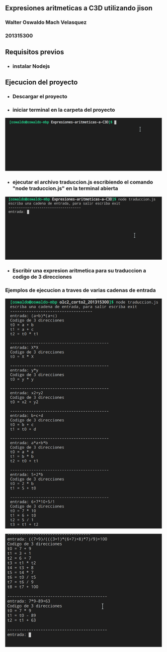 ## Expresiones aritmeticas a C3D utilizando jison
### Walter Oswaldo Mach Velasquez
### 201315300




## Requisitos previos
* ### instalar Nodejs 


## Ejecucion del  proyecto 
* ### Descargar el  proyecto
* ### iniciar terminal  en la carpeta del proyecto

![Ejecucion](./img/principal.png )

* ### ejecutar el archivo traduccion.js escribiendo el comando "node traduccion.js" en la terminal abierta

![Comando](./img/comando.png )
* ### Escribir una expresion aritmetica  para su traduccion a codigo de 3 direcciones

### Ejemplos de ejecucion a traves de varias cadenas de entrada

![Ejemplos de traduccion](./img/ejecucion1.png )

![Ejemplos de traduccion](./img/ejecucion2.png )

